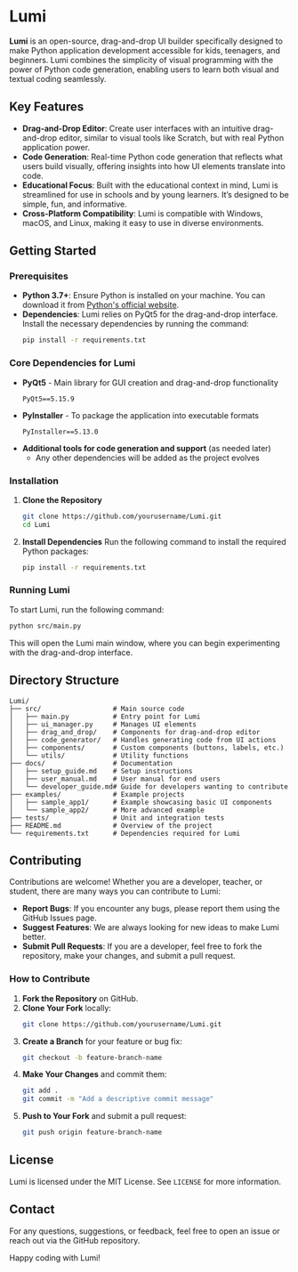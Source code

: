 # Lumi

**Lumi** is an open-source, drag-and-drop UI builder specifically designed to make Python application development accessible for kids, teenagers, and beginners. Lumi combines the simplicity of visual programming with the power of Python code generation, enabling users to learn both visual and textual coding seamlessly.

## Key Features
- **Drag-and-Drop Editor**: Create user interfaces with an intuitive drag-and-drop editor, similar to visual tools like Scratch, but with real Python application power.
- **Code Generation**: Real-time Python code generation that reflects what users build visually, offering insights into how UI elements translate into code.
- **Educational Focus**: Built with the educational context in mind, Lumi is streamlined for use in schools and by young learners. It’s designed to be simple, fun, and informative.
- **Cross-Platform Compatibility**: Lumi is compatible with Windows, macOS, and Linux, making it easy to use in diverse environments.

## Getting Started
### Prerequisites
- **Python 3.7+**: Ensure Python is installed on your machine. You can download it from [Python's official website](https://www.python.org/downloads/).
- **Dependencies**: Lumi relies on PyQt5 for the drag-and-drop interface. Install the necessary dependencies by running the command:
  ```sh
  pip install -r requirements.txt
  ```

### Core Dependencies for Lumi
- **PyQt5** - Main library for GUI creation and drag-and-drop functionality
  ```
  PyQt5==5.15.9
  ```
- **PyInstaller** - To package the application into executable formats
  ```
  PyInstaller==5.13.0
  ```
- **Additional tools for code generation and support** (as needed later)
  - Any other dependencies will be added as the project evolves

### Installation
1. **Clone the Repository**
   ```sh
   git clone https://github.com/yourusername/Lumi.git
   cd Lumi
   ```
2. **Install Dependencies**
   Run the following command to install the required Python packages:
   ```sh
   pip install -r requirements.txt
   ```

### Running Lumi
To start Lumi, run the following command:
```sh
python src/main.py
```
This will open the Lumi main window, where you can begin experimenting with the drag-and-drop interface.

## Directory Structure
```
Lumi/
├── src/                  # Main source code
│   ├── main.py           # Entry point for Lumi
│   ├── ui_manager.py     # Manages UI elements
│   ├── drag_and_drop/    # Components for drag-and-drop editor
│   ├── code_generator/   # Handles generating code from UI actions
│   ├── components/       # Custom components (buttons, labels, etc.)
│   └── utils/            # Utility functions
├── docs/                 # Documentation
│   ├── setup_guide.md    # Setup instructions
│   ├── user_manual.md    # User manual for end users
│   └── developer_guide.md# Guide for developers wanting to contribute
├── examples/             # Example projects
│   ├── sample_app1/      # Example showcasing basic UI components
│   └── sample_app2/      # More advanced example
├── tests/                # Unit and integration tests
├── README.md             # Overview of the project
└── requirements.txt      # Dependencies required for Lumi
```

## Contributing
Contributions are welcome! Whether you are a developer, teacher, or student, there are many ways you can contribute to Lumi:
- **Report Bugs**: If you encounter any bugs, please report them using the GitHub Issues page.
- **Suggest Features**: We are always looking for new ideas to make Lumi better.
- **Submit Pull Requests**: If you are a developer, feel free to fork the repository, make your changes, and submit a pull request.

### How to Contribute
1. **Fork the Repository** on GitHub.
2. **Clone Your Fork** locally:
   ```sh
   git clone https://github.com/yourusername/Lumi.git
   ```
3. **Create a Branch** for your feature or bug fix:
   ```sh
   git checkout -b feature-branch-name
   ```
4. **Make Your Changes** and commit them:
   ```sh
   git add .
   git commit -m "Add a descriptive commit message"
   ```
5. **Push to Your Fork** and submit a pull request:
   ```sh
   git push origin feature-branch-name
   ```

## License
Lumi is licensed under the MIT License. See `LICENSE` for more information.

## Contact
For any questions, suggestions, or feedback, feel free to open an issue or reach out via the GitHub repository.

Happy coding with Lumi!

